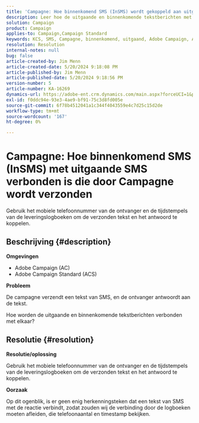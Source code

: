 ```yaml
---
title: 'Campagne: Hoe binnenkomend SMS (InSMS) wordt gekoppeld aan uitgaande SMS die door Campagne wordt verzonden'
description: Leer hoe de uitgaande en binnenkomende tekstberichten met elkaar verbonden zijn in Campagne.
solution: Campaign
product: Campaign
applies-to: Campaign,Campaign Standard
keywords: KCS, SMS, Campagne, binnenkomend, uitgaand, Adobe Campaign, AC Adobe Campaign Standard, ACS, FAQ
resolution: Resolution
internal-notes: null
bug: false
article-created-by: Jim Menn
article-created-date: 5/20/2024 9:18:08 PM
article-published-by: Jim Menn
article-published-date: 5/20/2024 9:18:56 PM
version-number: 5
article-number: KA-16269
dynamics-url: https://adobe-ent.crm.dynamics.com/main.aspx?forceUCI=1&pagetype=entityrecord&etn=knowledgearticle&id=6d4bd16f-ee16-ef11-9f8a-6045bd006268
exl-id: f0ddc94e-93e3-4ae9-bf91-75c3d8fd005e
source-git-commit: 6f78b4512041a1c344f4043559e4c7d25c15d2de
workflow-type: tm+mt
source-wordcount: '167'
ht-degree: 0%

---
```


# Campagne: Hoe binnenkomend SMS (InSMS) met uitgaande SMS verbonden is die door Campagne wordt verzonden


Gebruik het mobiele telefoonnummer van de ontvanger en de tijdstempels van de leveringslogboeken om de verzonden tekst en het antwoord te koppelen.

## Beschrijving {#description}


<b>Omgevingen</b>

- Adobe Campaign (AC)
- Adobe Campaign Standard (ACS)


<b>Probleem</b>

De campagne verzendt een tekst van SMS, en de ontvanger antwoordt aan de tekst.

Hoe worden de uitgaande en binnenkomende tekstberichten verbonden met elkaar?


## Resolutie {#resolution}


<b>Resolutie/oplossing</b>

Gebruik het mobiele telefoonnummer van de ontvanger en de tijdstempels van de leveringslogboeken om de verzonden tekst en het antwoord te koppelen.

<b>Oorzaak</b>

Op dit ogenblik, is er geen enig herkenningsteken dat een tekst van SMS met de reactie verbindt, zodat zouden wij de verbinding door de logboeken moeten afleiden, die telefoonaantal en timestamp bekijken.
